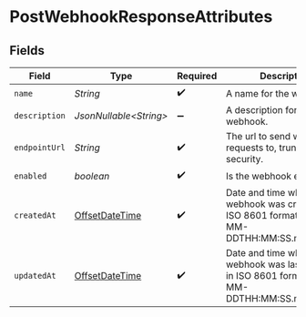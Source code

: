 # PostWebhookResponseAttributes


## Fields

| Field                                                                                            | Type                                                                                             | Required                                                                                         | Description                                                                                      | Example                                                                                          |
| ------------------------------------------------------------------------------------------------ | ------------------------------------------------------------------------------------------------ | ------------------------------------------------------------------------------------------------ | ------------------------------------------------------------------------------------------------ | ------------------------------------------------------------------------------------------------ |
| `name`                                                                                           | *String*                                                                                         | :heavy_check_mark:                                                                               | A name for the webhook.                                                                          | My Webhook                                                                                       |
| `description`                                                                                    | *JsonNullable\<String>*                                                                          | :heavy_minus_sign:                                                                               | A description for the webhook.                                                                   | A webhook for sms events                                                                         |
| `endpointUrl`                                                                                    | *String*                                                                                         | :heavy_check_mark:                                                                               | The url to send webhook requests to, truncated for security.                                     | https://www.example.com                                                                          |
| `enabled`                                                                                        | *boolean*                                                                                        | :heavy_check_mark:                                                                               | Is the webhook enabled.                                                                          |                                                                                                  |
| `createdAt`                                                                                      | [OffsetDateTime](https://docs.oracle.com/javase/8/docs/api/java/time/OffsetDateTime.html)        | :heavy_check_mark:                                                                               | Date and time when the webhook was created, in ISO 8601 format (YYYY-MM-DDTHH:MM:SS.mmmmmm)      | 2022-11-08T01:23:45+00:00                                                                        |
| `updatedAt`                                                                                      | [OffsetDateTime](https://docs.oracle.com/javase/8/docs/api/java/time/OffsetDateTime.html)        | :heavy_check_mark:                                                                               | Date and time when the webhook was last updated, in ISO 8601 format (YYYY-MM-DDTHH:MM:SS.mmmmmm) | 2022-11-08T01:23:45+00:00                                                                        |
